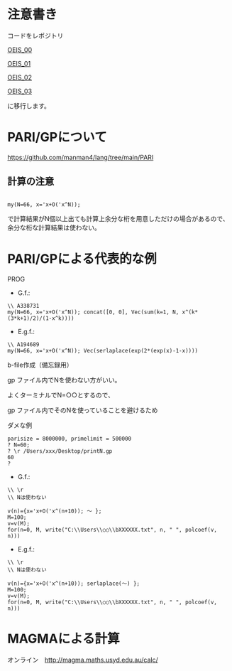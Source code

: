 # 注意書き

コードをレポジトリ

[OEIS_00](https://github.com/manman4/OEIS_00) 

[OEIS_01](https://github.com/manman4/OEIS_01) 

[OEIS_02](https://github.com/manman4/OEIS_02)

[OEIS_03](https://github.com/manman4/OEIS_03)

に移行します。

# PARI/GPについて

https://github.com/manman4/lang/tree/main/PARI

## 計算の注意

```PARI:G.f.:

my(N=66, x='x+O('x^N)); 
```

で計算結果がN個以上出ても計算上余分な桁を用意しただけの場合があるので、余分な桁な計算結果は使わない。


# PARI/GPによる代表的な例

PROG

- G.f.:

```PARI:G.f.:
\\ A338731
my(N=66, x='x+O('x^N)); concat([0, 0], Vec(sum(k=1, N, x^(k*(3*k+1)/2)/(1-x^k))))
```

- E.g.f.:

```PARI:E.g.f.:
\\ A194689
my(N=66, x='x+O('x^N)); Vec(serlaplace(exp(2*(exp(x)-1-x))))
```


b-file作成（備忘録用）

gp ファイル内でNを使わない方がいい。

よくターミナルでN=○○とするので、

gp ファイル内でそのNを使っていることを避けるため

ダメな例

```PARI:ターミナル
parisize = 8000000, primelimit = 500000
? N=60;
? \r /Users/xxx/Desktop/printN.gp 
60
? 
```

- G.f.:

```PARI:G.f.:
\\ \r
\\ Nは使わない 

v(n)={x='x+O('x^(n+10)); ～ };
M=100;
v=v(M);
for(n=0, M, write("C:\\Users\\○○\\bXXXXXX.txt", n, " ", polcoef(v, n)))
```

- E.g.f.:

```PARI:E.g.f.:
\\ \r
\\ Nは使わない 

v(n)={x='x+O('x^(n+10)); serlaplace(～) };
M=100;
v=v(M);
for(n=0, M, write("C:\\Users\\○○\\bXXXXXX.txt", n, " ", polcoef(v, n)))
```

# MAGMAによる計算

オンライン　http://magma.maths.usyd.edu.au/calc/
